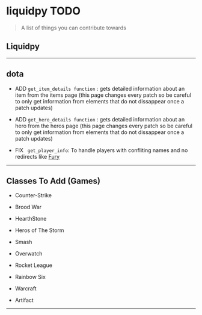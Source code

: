 # liquidpy TODO

> A list of things you can contribute towards 


## Liquidpy


***

## dota

* ADD ```get_item_details function``` :  gets detailed information about an item from the items page (this page changes every patch so be careful to only get information from elements that do not dissappear once a patch updates)

* ADD ```get_hero_details function``` :  gets detailed information about an hero from the heros page (this page changes every patch so be careful to only get information from elements that do not dissappear once a patch updates) 

* FIX ``` get_player_info```: To handle players with confliting names and no redirects like [Fury](https://liquipedia.net/dota2/Fury_(NZ_player)) 


***

## Classes To Add  (Games)

* Counter-Strike

* Brood War

* HearthStone

* Heros of The Storm

* Smash

* Overwatch

* Rocket League

* Rainbow Six

* Warcraft

* Artifact 


***